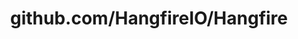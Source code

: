 ---
layout: post
title: github.com/HangfireIO/Hangfire
categories: link
tags: [انگلیسی, برنامه‌نویسی]
---